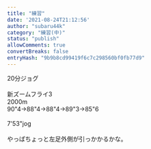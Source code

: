 ```yaml
---
title: "練習"
date: '2021-08-24T21:12:56'
author: "subaru44k"
category: "練習(中)"
status: "publish"
allowComments: true
convertBreaks: false
entryHash: "9b9b8cd99419f6c7c298560bf0fb77d9"
---
```

20分ジョグ<br>
<br>
新ズームフライ3<br>
2000m<br>
90"4→88"4→88"4→89"3→85"6<br>
<br>
7'53"jog<br>
<br>
やっぱちょっと左足外側が引っかかるかな。
